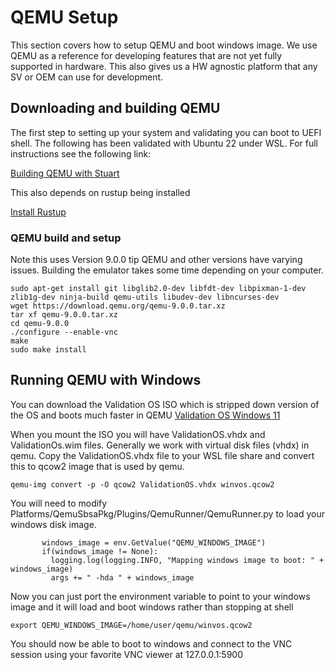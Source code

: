 # QEMU Setup

This section covers how to setup QEMU and boot windows image. We use QEMU as a reference for developing features that are not yet fully supported in hardware. This also gives us a HW agnostic platform that any SV or OEM can use for development.

## Downloading and building QEMU

The first step to setting up your system and validating you can boot to UEFI shell. The following has been validated with Ubuntu 22 under WSL. For full instructions see the following link:

[Building QEMU with Stuart](https://github.com/tianocore/tianocore.github.io/wiki/How-to-Build-With-Stuart)

This also depends on rustup being installed

[Install Rustup](https://rustup.rs)

### QEMU build and setup
Note this uses Version 9.0.0 tip QEMU and other versions have varying issues. Building the emulator takes some time depending on your computer.

```
sudo apt-get install git libglib2.0-dev libfdt-dev libpixman-1-dev zlib1g-dev ninja-build qemu-utils libudev-dev libncurses-dev
wget https://download.qemu.org/qemu-9.0.0.tar.xz
tar xf qemu-9.0.0.tar.xz
cd qemu-9.0.0
./configure --enable-vnc
make
sudo make install
```

## Running QEMU with Windows

You can download the Validation OS ISO which is stripped down version of the OS and boots much faster in QEMU
[Validation OS Windows 11](https://learn.microsoft.com/en-us/windows-hardware/manufacture/desktop/validation-os-overview?view=windows-11_)

When you mount the ISO you will have ValidationOS.vhdx and ValidationOs.wim files. Generally we work with virtual disk files (vhdx) in qemu. Copy the ValidationOS.vhdx file to your WSL file share and convert this to qcow2 image that is used by qemu.

`qemu-img convert -p -O qcow2 ValidationOS.vhdx winvos.qcow2`

You will need to modify Platforms/QemuSbsaPkg/Plugins/QemuRunner/QemuRunner.py to load your windows disk image. 

```
       windows_image = env.GetValue("QEMU_WINDOWS_IMAGE")
       if(windows_image != None):
         logging.log(logging.INFO, "Mapping windows image to boot: " + windows_image)
         args += " -hda " + windows_image
```

Now you can just port the environment variable to point to your windows image and it will load and boot windows rather than stopping at shell

`export QEMU_WINDOWS_IMAGE=/home/user/qemu/winvos.qcow2`

You should now be able to boot to windows and connect to the VNC session using your favorite VNC viewer at 127.0.0.1:5900


